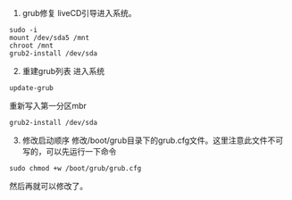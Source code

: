 
1. grub修复
liveCD引导进入系统。
```
sudo -i
mount /dev/sda5 /mnt
chroot /mnt
grub2-install /dev/sda
```

2. 重建grub列表
进入系统      
```
update-grub
```

重新写入第一分区mbr
```
grub2-install /dev/sda
```

3. 修改启动顺序
修改/boot/grub目录下的grub.cfg文件。这里注意此文件不可写的，可以先运行一下命令
```
sudo chmod +w /boot/grub/grub.cfg
```
然后再就可以修改了。
